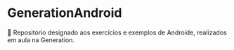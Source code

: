# GenerationAndroid
👾 Repositório designado aos exercícios e exemplos de Androide, realizados em aula na Generation.

